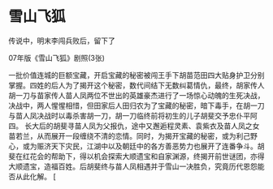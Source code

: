 # 雪山飞狐

传说中，明末李闯兵败后，留下了

07年版《雪山飞狐》剧照(3张) 


 一批价值连城的巨额宝藏，开启宝藏的秘密被闯王手下胡苗范田四大贴身护卫分别掌握。四姓的后人为了揭开这个秘密，数代间结下无数纠葛情仇，最终，胡家传人胡一刀与苗家传人苗人凤两位不世出的英雄豪杰进行了一场惊心动魄的生死决战，决战中，两人惺惺相惜，但田家后人田归农为了宝藏的秘密，暗下毒手，在胡一刀与苗人凤决战时以毒杀害胡一刀，胡一刀临终前将初生的儿子胡斐交予忠仆平阿四。
长大后的胡斐寻苗人凤为父报仇，途中又邂逅程灵素、袁紫衣及苗人凤之女苗若兰，从而展开一段缠绕不清的恋情。同时，为揭开宝藏的秘密，或为利己野心，或为赈济天下灾民，江湖中以及朝廷中的各方善恶势力也展开了连番争斗。胡斐在红花会的帮助下，得以机会探索大顺遗宝和自家渊源，终揭开前世谜团，亦得大顺遗宝，造福百姓。后胡斐终与苗人凤相遇并于雪山一决胜负，究竟历代恩怨能否从此化解。 [